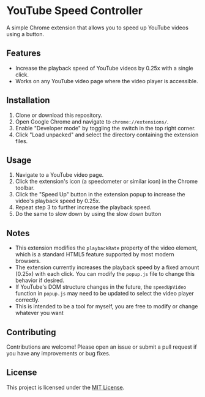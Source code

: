# YouTube Speed Controller

A simple Chrome extension that allows you to speed up YouTube videos using a button.

## Features

- Increase the playback speed of YouTube videos by 0.25x with a single click.
- Works on any YouTube video page where the video player is accessible.

## Installation

1. Clone or download this repository.
2. Open Google Chrome and navigate to `chrome://extensions/`.
3. Enable "Developer mode" by toggling the switch in the top right corner.
4. Click "Load unpacked" and select the directory containing the extension files.

## Usage

1. Navigate to a YouTube video page.
2. Click the extension's icon (a speedometer or similar icon) in the Chrome toolbar.
3. Click the "Speed Up" button in the extension popup to increase the video's playback speed by 0.25x.
4. Repeat step 3 to further increase the playback speed.
5. Do the same to slow down by using the slow down button

## Notes

- This extension modifies the `playbackRate` property of the video element, which is a standard HTML5 feature supported by most modern browsers.
- The extension currently increases the playback speed by a fixed amount (0.25x) with each click. You can modify the `popup.js` file to change this behavior if desired.
- If YouTube's DOM structure changes in the future, the `speedUpVideo` function in `popup.js` may need to be updated to select the video player correctly.
- This is intended to be a tool for myself, you are free to modify or change whatever you want

## Contributing

Contributions are welcome! Please open an issue or submit a pull request if you have any improvements or bug fixes.

## License

This project is licensed under the [MIT License](LICENSE).
